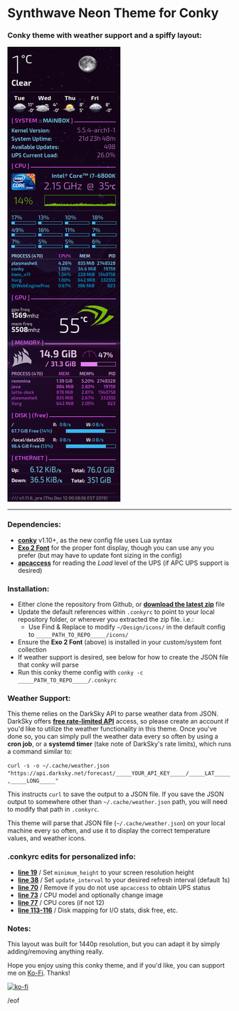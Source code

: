 # Synthwave Neon Theme for Conky

### Conky theme with weather support and a spiffy layout:

![Screenie](conky-synthwave-theme.png)

---

### Dependencies:

- [**conky**](https://github.com/brndnmtthws/conky) v1.10+, as the new config file uses Lua syntax
- [**Exo 2 Font**](https://www.dafont.com/exo-2.font) for the proper font display, though you can use any you prefer (but may have to update font sizing in the config)
- [**apcaccess**](http://linux.die.net/man/8/apcaccess) for reading the *Load* level of the UPS (if APC UPS support is desired)

### Installation:

- Either clone the repository from Github, or [**download the latest zip**](https://github.com/scar45/conky_synthwave_theme/archive/master.zip) file
- Update the default references within `.conkyrc` to point to your local repository folder, or wherever you extracted the zip file. i.e.:
    - Use Find & Replace to modify `~/Design/icons/` in the default config to `_____PATH_TO_REPO_____/icons/`
- Ensure the **Exo 2 Font** (above) is installed in your custom/system font collection
- If weather support is desired, see below for how to create the JSON file that conky will parse
- Run this conky theme config with `conky -c _____PATH_TO_REPO_____/.conkyrc`

### Weather Support:

This theme relies on the DarkSky API to parse weather data from JSON. DarkSky offers [**free rate-limited API**](https://darksky.net/dev) access, so please create an account if you'd like to utilize the weather functionality in this theme. Once you've done so, you can simply pull the weather data every so often by using a **cron job**, or a **systemd timer** (take note of DarkSky's rate limits), which runs a command similar to:

`curl -s -o ~/.cache/weather.json "https://api.darksky.net/forecast/_____YOUR_API_KEY_____/_____LAT_____,_____LONG_____"`

This instructs `curl` to save the output to a JSON file. If you save the JSON output to somewhere other than `~/.cache/weather.json` path, you will need to modify that path in `.conkyrc`.

This theme will parse that JSON file (`~/.cache/weather.json`) on your local machine every so often, and use it to display the correct temperature values, and weather icons.

### .conkyrc edits for personalized info:

- [**line 19**](https://github.com/scar45/conky_solar_burn/blob/master/.conkyrc#L19) / Set `minimum_height` to your screen resolution height
- [**line 38**](https://github.com/scar45/conky_solar_burn/blob/master/.conkyrc#L38) / Set `update_interval` to your desired refresh interval (default 1s)
- [**line 70**](https://github.com/scar45/conky_solar_burn/blob/master/.conkyrc#L70) / Remove if you do not use `apcaccess` to obtain UPS status
- [**line 73**](https://github.com/scar45/conky_solar_burn/blob/master/.conkyrc#L73) / CPU model and optionally change image
- [**line 77**](https://github.com/scar45/conky_solar_burn/blob/master/.conkyrc#L77) / CPU cores (if not 12)
- [**line 113-116**](https://github.com/scar45/conky_solar_burn/blob/master/.conkyrc#L113) / Disk mapping for I/O stats, disk free, etc.

### Notes:

This layout was built for 1440p resolution, but you can adapt it by simply adding/removing anything really.

Hope you enjoy using this conky theme, and if you'd like, you can support me on [Ko-Fi](https://ko-fi.com/scar45). Thanks!

[![ko-fi](https://www.ko-fi.com/img/githubbutton_sm.svg)](https://ko-fi.com/N4N51HSDE)

/eof
